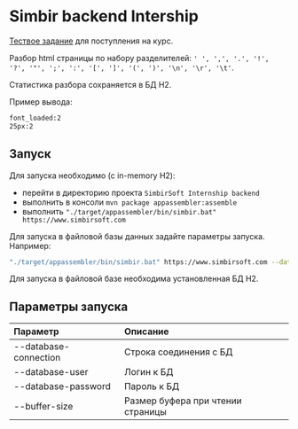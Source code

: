 # Simbir backend Intership

[Тествое задание](https://docviewer.yandex.ru/view/217796654/?*=gXcKy%2FVIepwSVXPx12wNvxVffiV7InVybCI6InlhLWRpc2stcHVibGljOi8vYU96d0VMS2hYN1ZHT1FWc3ZBTlJINkc2NklyQ3NQRVNtSTNGWVhlZktZWjdzSlh0WW1Ha3JCQlRQazRpdEh3SEVrSTBlMGl0L1A1M0pqQktkcmpGdWc9PSIsInRpdGxlIjoi0J3QvtCy0L7QtSDRgtC10YHRgtC%2B0LLQvtC1INC30LDQtNCw0L3QuNC1LnBkZiIsIm5vaWZyYW1lIjpmYWxzZSwidWlkIjoiMjE3Nzk2NjU0IiwidHMiOjE2MTMxMTY5MTQwODAsInl1IjoiMjE4NzM0NjI2MTYwNDUxNTMxOCJ9) для поступления на курс.

Разбор html страницы по набору разделителей: `' ', ',', '.', '!', '?', '"', ';', ':', '[', ']', '(', ')', '\n', '\r', '\t'`.

Статистика разбора сохраняется в БД H2.

Пример вывода:

``` sh
font_loaded:2
25px:2
```

## Запуск

Для запуска необходимо (с in-memory H2):

- перейти в директорию проекта `SimbirSoft Internship backend`
- выполнить в консоли `mvn package appassembler:assemble`
- выполнить `"./target/appassembler/bin/simbir.bat" https://www.simbirsoft.com`

Для запуска в файловой базы данных задайте параметры запуска. Например:

``` sh
"./target/appassembler/bin/simbir.bat" https://www.simbirsoft.com --database-connection="jdbc:h2:tcp://localhost/~/test"
```

Для запуска в файловой базе необходима установленная БД H2.

## Параметры запуска

| Параметр              | Описание                          |
|:----------------------|:----------------------------------|
| --database-connection | Строка соединения с БД            |
| --database-user       | Логин к БД                        |
| --database-password   | Пароль к БД                       |
| --buffer-size         | Размер буфера при чтении страницы |
